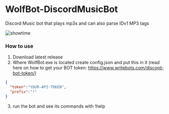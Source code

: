 # WolfBot-DiscordMusicBot
Discord Music bot that plays mp3s and can also parse IDv1 MP3 tags

![showtime](https://user-images.githubusercontent.com/6347325/94339247-b1e88780-fff8-11ea-9e42-27c99f07456e.PNG)

### How to use
1. Download latest release
2. Where WolfBot.exe is located create config.json and put this in it (read here on how to get your BOT token: https://www.writebots.com/discord-bot-token/)
```json
{
  "token":"YOUR-API-TOKEN",
  "prefix":"!"
}
```
3. run the bot and see its commands with !help
